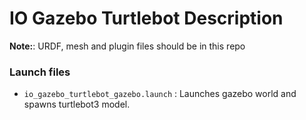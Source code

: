 # IO Gazebo Turtlebot Description

**Note:**: URDF, mesh and plugin files should be in this repo

### Launch files
- `io_gazebo_turtlebot_gazebo.launch` : Launches gazebo world and spawns turtlebot3 model.
